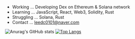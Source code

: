 
- Working ... Developing Dex on Ethereum & Solana network
- Learning ... JavaScript, React, Web3, Solidity, Rust
- Struggling ... Solana, Rust
- Contact ... leedc0101@naver.com

![Anurag's GitHub stats](https://github-readme-stats.vercel.app/api?username=leedc0101&count_private=true&show_icons=true)
[![Top Langs](https://github-readme-stats.vercel.app/api/top-langs/?username=leedc0101&langs_count=3)](https://github.com/anuraghazra/github-readme-stats)
